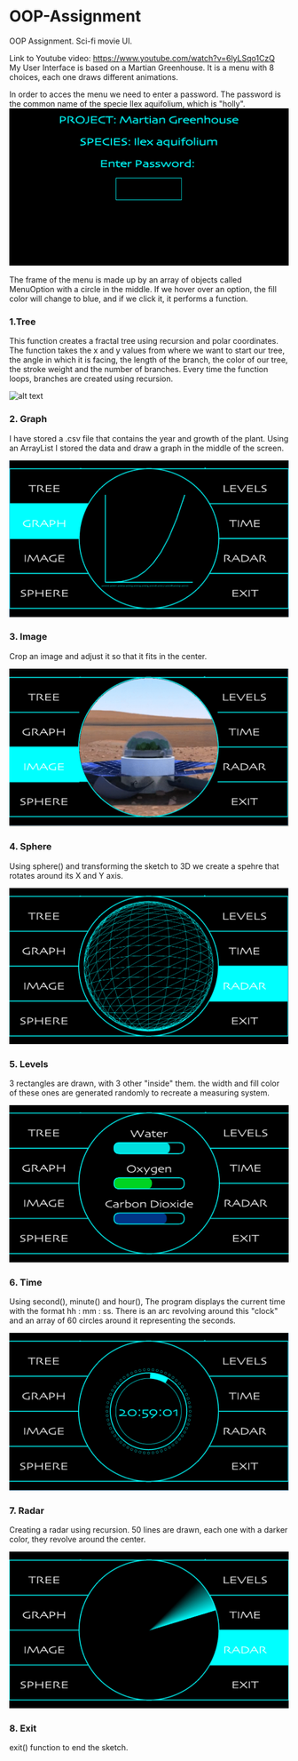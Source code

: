 # OOP-Assignment

OOP Assignment.
Sci-fi movie UI.

Link to Youtube video: https://www.youtube.com/watch?v=6lyLSqo1CzQ <br>
My User Interface is based on a Martian Greenhouse. It is a menu with 8 choices, each one draws different animations.

In order to acces the menu we need to enter a password. The password is the common name of the specie Ilex aquifolium, which is "holly".
![alt text](https://github.com/Raulalhi/OOP-Assignment/blob/master/Screenshots/b5e46102bafbed0baba8704764e36941.png)

The frame of the menu is made up by an array of objects called MenuOption with a circle in the middle. If we hover over an option, the fill color will change to blue, and if we click it, it performs a function.

<h3>1.Tree </h3>

This function creates a fractal tree using recursion and polar coordinates. The function takes the x and y values from where we want to start our tree, the angle in which it is facing, the length of the branch, the color of our tree, the stroke weight and the number of branches. Every time the function loops, branches are created using recursion.

![alt text](https://github.com/Raulalhi/OOP-Assignment/blob/master/Screenshots/738d17c7c88aae4fb7fc1a09b9240dc1.gif)

<h3>2. Graph</h3>

I have stored a .csv file that contains the year and growth of the plant. Using an ArrayList I stored the data and draw a graph in the middle of the screen.

![alt text](https://github.com/Raulalhi/OOP-Assignment/blob/master/Screenshots/9546fe41153a3b7ea69007a8ee3b2ac3.png)
<h3>3. Image</h3>

Crop an image and adjust it so that it fits in the center.

![alt text](https://github.com/Raulalhi/OOP-Assignment/blob/master/Screenshots/14f2a5a3684f6087f075f1c20064887d.png)

<h3>4. Sphere</h3>
Using sphere() and transforming the sketch to 3D we create a spehre that rotates around its X and Y axis.

![alt text](https://github.com/Raulalhi/OOP-Assignment/blob/master/Screenshots/2a1188e138b824b84856194bd20bb818.png)

<h3>5. Levels</h3>

3 rectangles are drawn, with 3 other "inside" them. the width and fill color of these ones are generated randomly to recreate a measuring system.

![alt text](https://github.com/Raulalhi/OOP-Assignment/blob/master/Screenshots/fe84f43ea68233effa02cb200a34bdc6.png)

<h3>6. Time</h3>

Using second(), minute() and hour(), The program displays the current time with the format hh : mm : ss. There is an arc revolving around this "clock" and an array of 60 circles around it representing the seconds.

![alt text](https://github.com/Raulalhi/OOP-Assignment/blob/master/Screenshots/2601e6efdcac3e871fe072231250f9ea.png)

<h3>7. Radar</h3>

Creating a radar using recursion. 50 lines are drawn, each one with a darker color, they revolve around the center.

![alt text](https://github.com/Raulalhi/OOP-Assignment/blob/master/Screenshots/a5c6fe39e9b540334a1c0b2e75d66169.png)

<h3>8. Exit</h3>

exit() function to end the sketch.

